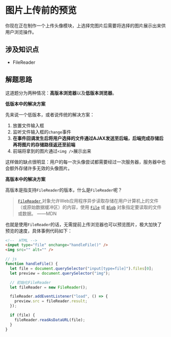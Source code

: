 # 图片上传前的预览

你现在正在制作一个上传头像模块，上选择完图片后需要将选择的图片展示出来供用户浏览操作。



## 涉及知识点

* FileReader



## 解题思路

这道题分为两种情况：**高版本浏览器**以及**低版本浏览器**。

**低版本中的解决方案**

先来说一个低版本，或者说传统的解决方案：

1. 放置文件输入框
2. 监听文件输入框的`change`事件
3. **在事件回调发生后将用户选择的文件通过AJAX发送至后端，后端完成存储后再将图片的存储路径返还至前端**
4. 前端将拿到的图片通过`<img />`展示出来

这样做的缺点很明显：用户的每一次头像尝试都需要经过一次服务器，服务器中也会额外存储许多无效的头像图片。



**高版本中的解决方案**

高版本是指支持`FileReader`的版本，什么是`FileReader`呢？

> [`FileReader` ](https://developer.mozilla.org/zh-CN/docs/Web/API/FileReader)对象允许Web应用程序异步读取存储在用户计算机上的文件（或原始数据缓冲区）的内容，使用 [`File`](https://developer.mozilla.org/zh-CN/docs/Web/API/File) 或 [`Blob`](https://developer.mozilla.org/zh-CN/docs/Web/API/Blob) 对象指定要读取的文件或数据。 ——MDN

也就是使用`FileReader`的话，无需提前上传浏览器也可以预览图片，极大加快了预览的速度，具体事例代码如下：

```html
<!--  HTML -->
<input type="file" onchange="handleFile()" />
<img src="" alt="" />
```

```js
// js
function handleFile() {
  let file = document.querySelector("input[type=file]").files[0];
  let preview = document.querySelector("img");

  // 初始化FileReader
  let fileReader = new FileReader();

  fileReader.addEventListener("load", () => {
    preview.src = fileReader.result;
  });

  if (file) {
    fileReader.readAsDataURL(file);
  }
}
```

